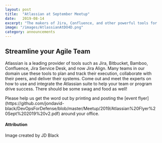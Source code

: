 ```yaml
---
layout: post
title:  "Atlassian at September Meetup"
date:   2019-08-14
excerpt: "The makers of Jira, Confluence, and other powerful tools for Agile teams."
image: "/images/AtlassianAtDO4D.png"
category: announcements
---
```


## Streamline your Agile Team
Atlassian is a leading provider of tools such as Jira, Bitbucket, Bamboo, Confluence, Jira Service Desk, and now Jira Align.  Many teams in our domain use these tools to plan and track their execution, collaborate with their peers, and deliver their systems.  Come out and meet the experts on how to use and integrate the Atlassian suite to help your team or program drive success.  There should be some swag and food as well!

<div class="box" markdown="1">
Please help us get the word out by printing and posting the [event flyer](https://github.com/jondavid-black/DevOpsForDefense/blob/master/Meetup/2019/Atlassian%20Flyer%20Sept%202019%20v2.pdf) around your office.
</div>

#### Attribution

Image created by JD Black